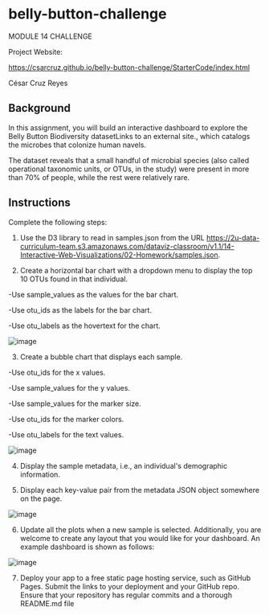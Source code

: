 # belly-button-challenge
MODULE 14 CHALLENGE

Project Website: 

https://csarcruz.github.io/belly-button-challenge/StarterCode/index.html


César Cruz Reyes

## Background
In this assignment, you will build an interactive dashboard to explore the Belly Button Biodiversity datasetLinks to an external site., which catalogs the microbes that colonize human navels.

The dataset reveals that a small handful of microbial species (also called operational taxonomic units, or OTUs, in the study) were present in more than 70% of people, while the rest were relatively rare.


## Instructions
Complete the following steps:

1. Use the D3 library to read in samples.json from the URL https://2u-data-curriculum-team.s3.amazonaws.com/dataviz-classroom/v1.1/14-Interactive-Web-Visualizations/02-Homework/samples.json.

2. Create a horizontal bar chart with a dropdown menu to display the top 10 OTUs found in that individual.

-Use sample_values as the values for the bar chart.

-Use otu_ids as the labels for the bar chart.

-Use otu_labels as the hovertext for the chart.

![image](https://user-images.githubusercontent.com/120423303/233469723-f5fc8101-0baf-442d-8547-564b4a65609e.png)


3. Create a bubble chart that displays each sample.

-Use otu_ids for the x values.

-Use sample_values for the y values.

-Use sample_values for the marker size.

-Use otu_ids for the marker colors.

-Use otu_labels for the text values.

![image](https://user-images.githubusercontent.com/120423303/233469902-fad6b6f0-5f75-4fcc-b886-e14f8137f825.png)


4. Display the sample metadata, i.e., an individual's demographic information.

5. Display each key-value pair from the metadata JSON object somewhere on the page.

![image](https://user-images.githubusercontent.com/120423303/233469997-8c00317a-61a7-470b-9515-cffa0604cd1f.png)

6. Update all the plots when a new sample is selected. Additionally, you are welcome to create any layout that you would like for your dashboard. An example dashboard is shown as follows:

![image](https://user-images.githubusercontent.com/120423303/233470147-f287163a-492e-473c-a9cf-d55a75e40cb3.png)


7. Deploy your app to a free static page hosting service, such as GitHub Pages. Submit the links to your deployment and your GitHub repo. Ensure that your repository has regular commits and a thorough README.md file
